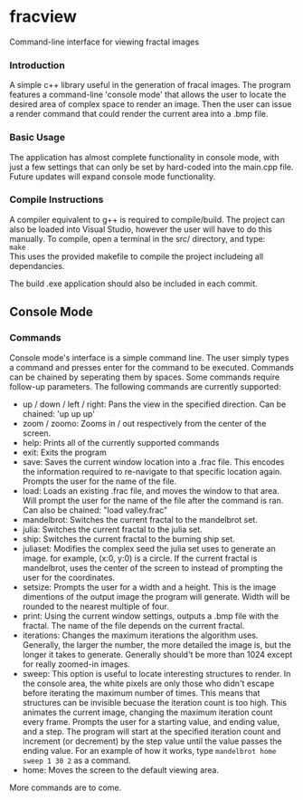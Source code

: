 # fracview
Command-line interface for viewing fractal images

### Introduction
A simple c++ library useful in the generation of fracal images. The program features a command-line 
'console mode' that allows the user to locate the desired area of complex space to render an image.
Then the user can issue a render command that could render the current area into a .bmp file.

### Basic Usage
The application has almost complete functionality in console mode, with just a few settings
that can only be set by hard-coded into the main.cpp file. Future updates will expand
console mode functionality.

### Compile Instructions
A compiler equivalent to g++ is required to compile/build. The project can also
be loaded into Visual Studio, however the user will have to do this manually.
To compile, open a terminal in the src/ directory, and type:
<br> `make` <br>
This uses the provided makefile to compile the project includeing all dependancies.

The build .exe application should also be included in each commit.

## Console Mode
### Commands
Console mode's interface is a simple command line. The user simply types a command and presses
enter for the command to be executed. Commands can be chained by seperating them by spaces.
Some commands require follow-up parameters.
The following commands are currently supported:
 - up / down / left / right:
 Pans the view in the specified direction. Can be chained: 'up up up'
 - zoom / zoomo:
 Zooms in / out respectively from the center of the screen.
 - help:
 Prints all of the currently supported commands
 - exit:
 Exits the program
 - save:
 Saves the current window location into a .frac file. This encodes the information required
 to re-navigate to that specific location again. Prompts the user for the name of the file.
 - load:
 Loads an existing .frac file, and moves the window to that area. Will prompt the user for 
 the name of the file after the command is ran. Can also be chained: "load valley.frac"
 - mandelbrot:
 Switches the current fractal to the mandelbrot set.
 - julia:
 Switches the current fractal to the julia set.
 - ship:
 Switches the current fractal to the burning ship set.
 - juliaset:
 Modifies the complex seed the julia set uses to generate an image. for example, (x:0, y:0) is a circle.
 If the current fractal is mandelbrot, uses the center of the screen to instead of prompting the user for
 the coordinates.
 - setsize:
 Prompts the user for a width and a height. This is the image dimentions of the output image the program will
 generate. Width will be rounded to the nearest multiple of four.
 - print:
 Using the current window settings, outputs a .bmp file with the fractal. The name of the file depends on the 
 current fractal.
 - iterations:
 Changes the maximum iterations the algorithm uses. Generally, the larger the number, the more detailed the image
 is, but the longer it takes to generate. Generally should't be more than 1024 except for really zoomed-in images.
 - sweep:
 This option is useful to locate interesting structures to render. In the console area, the white pixels are only 
 those who didn't escape before iterating the maximum number of times. This means that structures can be invisible 
 becuase the iteration count is too high. This animates the current image, changing the maximum iteration count
 every frame. Prompts the user for a starting value, and ending value, and a step. The program will start at 
 the specified iteration count and increment (or decrement) by the step value until the value passes the ending
 value. For an example of how it works, type `mandelbrot home sweep 1 30 2` as a command.
 - home:
 Moves the screen to the default viewing area.
 
 More commands are to come.
 
 
 

